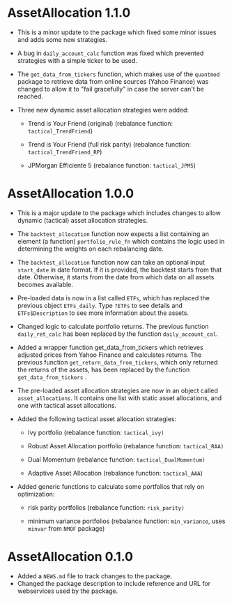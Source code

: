 # AssetAllocation 1.1.0

-   This is a minor update to the package which fixed some minor issues and adds some new strategies.

-   A bug in `daily_account_calc` function was fixed which prevented strategies with a simple ticker to be used.

-   The `get_data_from_tickers` function, which makes use of the `quantmod` package to retrieve data from online sources (Yahoo Finance) was changed to allow it to "fail gracefully" in case the server can't be reached.

-   Three new dynamic asset allocation strategies were added:

    -   Trend is Your Friend (original) (rebalance function: `tactical_TrendFriend`)

    -   Trend is Your Friend (full risk parity) (rebalance function: `tactical_TrendFriend_RP`)

    -   JPMorgan Efficiente 5 (rebalance function: `tactical_JPM5`)

# AssetAllocation 1.0.0

-   This is a major update to the package which includes changes to allow dynamic (tactical) asset allocation strategies.

-   The `backtest_allocation` function now expects a list containing an element (a function) `portfolio_rule_fn` which contains the logic used in determining the weights on each rebalancing date.

-   The `backtest_allocation` function now can take an optional input `start_date` in date format. If it is provided, the backtest starts from that date. Otherwise, it starts from the date from which data on all assets becomes available.

-   Pre-loaded data is now in a list called `ETFs`, which has replaced the previous object `ETFs_daily`. Type `?ETFs` to see details and `ETFs$Description` to see more information about the assets.

-   Changed logic to calculate portfolio returns. The previous function `daily_ret_calc` has been replaced by the function `daily_account_cal`.

-   Added a wrapper function get_data_from_tickers which retrieves adjusted prices from Yahoo Finance and calculates returns. The previous function `get_return_data_from_tickers`, which only returned the returns of the assets, has been replaced by the function `get_data_from_tickers` .

-   The pre-loaded asset allocation strategies are now in an object called `asset_allocations`. It contains one list with static asset allocations, and one with tactical asset allocations.

-   Added the following tactical asset allocation strategies:

    -   Ivy portfolio (rebalance function: `tactical_ivy)`

    -   Robust Asset Allocation portfolio (rebalance function: `tactical_RAA)`

    -   Dual Momentum (rebalance function: `tactical_DualMomentum)`

    -   Adaptive Asset Allocation (rebalance function: `tactical_AAA`)

-   Added generic functions to calculate some portfolios that rely on optimization:

    -   risk parity portfolios (rebalance function: `risk_parity)`

    -   minimum variance portfolios (rebalance function: `min_variance`, uses `minvar` from `NMOF` package)

# AssetAllocation 0.1.0

-   Added a `NEWS.md` file to track changes to the package.
-   Changed the package description to include reference and URL for webservices used by the package.
